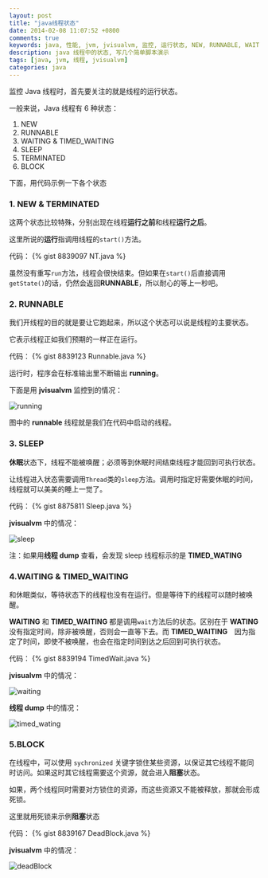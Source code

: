 ```yaml
---
layout: post
title: "java线程状态"
date: 2014-02-08 11:07:52 +0800
comments: true
keywords: java, 性能, jvm, jvisualvm, 监控, 运行状态, NEW, RUNNABLE, WAITING, TIMED_WAITING, SLEEP, TERMINATED
description: java 线程中的状态, 写几个简单脚本演示
tags: [java, jvm, 线程, jvisualvm]
categories: java
---
```


监控 Java 线程时，首先要关注的就是线程的运行状态。

<!--more-->
一般来说，Java 线程有 6 种状态： 

1.  NEW
2.  RUNNABLE
3.  WAITING & TIMED_WAITING
4.  SLEEP
6.  TERMINATED
5.  BLOCK

下面，用代码示例一下各个状态

### 1. NEW & TERMINATED
这两个状态比较特殊，分别出现在线程**运行之前**和线程**运行之后**。

这里所说的**运行**指调用线程的`start()`方法。

代码：
{% gist 8839097 NT.java %}

虽然没有重写`run`方法，线程会很快结束。但如果在`start()`后直接调用`getState()`的话，仍然会返回**RUNNABLE**，所以耐心的等上一秒吧。


### 2. RUNNABLE
我们开线程的目的就是要让它跑起来，所以这个状态可以说是线程的主要状态。

它表示线程正如我们预期的一样正在运行。

代码：
{% gist 8839123 Runnable.java %}

运行时，程序会在标准输出里不断输出 **running**。

下面是用 **jvisualvm** 监控到的情况：

![running](/blogimgs/status-runnable.png)

图中的 **runnable** 线程就是我们在代码中启动的线程。

### 3. SLEEP
**休眠**状态下，线程不能被唤醒；必须等到休眠时间结束线程才能回到可执行状态。

让线程进入状态需要调用`Thread`类的`sleep`方法。调用时指定好需要休眠的时间，线程就可以美美的睡上一觉了。

代码：
{% gist 8875811 Sleep.java %}

**jvisualvm** 中的情况：

![sleep](/blogimgs/status-sleep.png)

注：如果用**线程 dump** 查看，会发现 sleep 线程标示的是 **TIMED_WATING**


### 4.WAITING & TIMED_WAITING
和休眠类似，等待状态下的线程也没有在运行。但是等待下的线程可以随时被唤醒。

**WAITING** 和 **TIMED_WAITING** 都是调用`wait`方法后的状态。区别在于 **WATING** 没有指定时间，除非被唤醒，否则会一直等下去。而 **TIMED_WAITING**　因为指定了时间，即使不被唤醒，也会在指定时间到达之后回到可执行状态。

代码：
{% gist 8839194 TimedWait.java %}

**jvisualvm** 中的情况：

![waiting](/blogimgs/status-wait.png)

**线程 dump** 中的情况：

![timed_wating](/blogimgs/status-timedwait.png)

### 5.BLOCK
在线程中，可以使用 `sychronized` 关键字锁住某些资源，以保证其它线程不能同时访问。如果这时其它线程需要这个资源，就会进入**阻塞**状态。

如果，两个线程同时需要对方锁住的资源，而这些资源又不能被释放，那就会形成死锁。

这里就用死锁来示例**阻塞**状态

代码：
{% gist 8839167 DeadBlock.java %}

**jvisualvm** 中的情况：

![deadBlock](/blogimgs/status-block.png)
